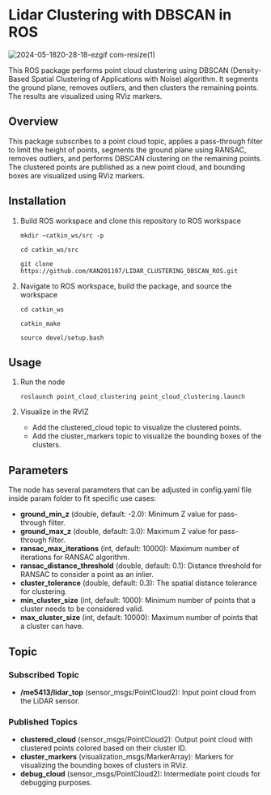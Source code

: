# Lidar Clustering with DBSCAN in ROS

![2024-05-1820-28-18-ezgif com-resize(1)](https://github.com/KAN201197/LIDAR_CLUSTERING_DBSCAN_ROS/assets/128454220/72ceb00c-5470-4b85-8d08-60bfa7c5de71)

This ROS package performs point cloud clustering using DBSCAN (Density-Based Spatial Clustering of Applications with Noise) algorithm. It segments the ground plane, removes outliers, and then clusters the remaining points. The results are visualized using RViz markers.

## Overview
This package subscribes to a point cloud topic, applies a pass-through filter to limit the height of points, segments the ground plane using RANSAC, removes outliers, and performs DBSCAN clustering on the remaining points. The clustered points are published as a new point cloud, and bounding boxes are visualized using RViz markers.

## Installation
1. Build ROS workspace and clone this repository to ROS workspace

       mkdir ~catkin_ws/src -p

       cd catkin_ws/src

       git clone https://github.com/KAN201197/LIDAR_CLUSTERING_DBSCAN_ROS.git

2. Navigate to ROS workspace, build the package, and source the workspace

       cd catkin_ws

       catkin_make

       source devel/setup.bash

## Usage
1. Run the node

       roslaunch point_cloud_clustering point_cloud_clustering.launch

2. Visualize in the RVIZ
   
   - Add the clustered_cloud topic to visualize the clustered points.
   - Add the cluster_markers topic to visualize the bounding boxes of the clusters.

## Parameters
The node has several parameters that can be adjusted in config.yaml file inside param folder to fit specific use cases:

- **ground_min_z** (double, default: -2.0): Minimum Z value for pass-through filter.
- **ground_max_z** (double, default: 3.0): Maximum Z value for pass-through filter.
- **ransac_max_iterations** (int, default: 10000): Maximum number of iterations for RANSAC algorithm.
- **ransac_distance_threshold** (double, default: 0.1): Distance threshold for RANSAC to consider a point as an inlier.
- **cluster_tolerance** (double, default: 0.3): The spatial distance tolerance for clustering.
- **min_cluster_size** (int, default: 1000): Minimum number of points that a cluster needs to be considered valid.
- **max_cluster_size** (int, default: 10000): Maximum number of points that a cluster can have.

## Topic

### Subscribed Topic
- **/me5413/lidar_top** (sensor_msgs/PointCloud2): Input point cloud from the LiDAR sensor.

### Published Topics
- **clustered_cloud** (sensor_msgs/PointCloud2): Output point cloud with clustered points colored based on their cluster ID.
- **cluster_markers** (visualization_msgs/MarkerArray): Markers for visualizing the bounding boxes of clusters in RViz.
- **debug_cloud** (sensor_msgs/PointCloud2): Intermediate point clouds for debugging purposes.    

